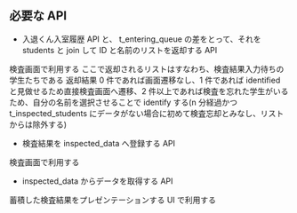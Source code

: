 ## 必要な API

- 入退くん入室履歴 API と、 t_entering_queue の差をとって、それを students と join して ID と名前のリストを返却する API

検査画面で利用する
ここで返却されるリストはすなわち、検査結果入力待ちの学生たちである
返却結果 0 件であれば画面遷移なし、1 件であれば identified と見做せるため直接検査画面へ遷移、2 件以上であれば検査を忘れた学生がいるため、自分の名前を選択させることで identify する(n 分経過かつ t_inspected_students にデータがない場合に初めて検査忘却とみなし、リストからは除外する)

- 検査結果を inspected_data へ登録する API

検査画面で利用する

- inspected_data からデータを取得する API

蓄積した検査結果をプレゼンテーションする UI で利用する

